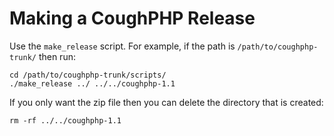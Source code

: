 Making a CoughPHP Release
=========================

Use the `make_release` script.  For example, if the path is `/path/to/coughphp-trunk/` then run:

	cd /path/to/coughphp-trunk/scripts/
	./make_release ../ ../../coughphp-1.1

If you only want the zip file then you can delete the directory that is created:

	rm -rf ../../coughphp-1.1
